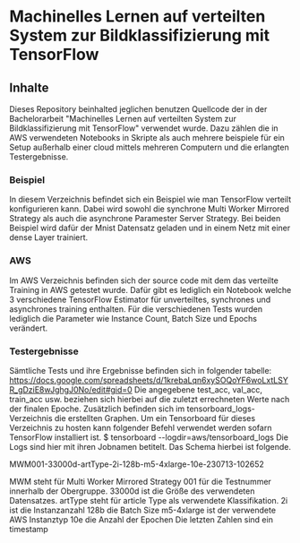 # Machinelles Lernen auf verteilten System zur Bildklassifizierung mit TensorFlow

## Inhalte
Dieses Repository beinhalted jeglichen benutzen Quellcode der in der Bachelorarbeit "Machinelles Lernen auf verteilten System zur Bildklassifizierung mit TensorFlow" verwendet wurde.
Dazu zählen die in AWS verwendeten Notebooks in Skripte als auch mehrere beispiele für ein Setup außerhalb einer cloud mittels mehreren Computern und die erlangten Testergebnisse.

### Beispiel
In diesem Verzeichnis befindet sich ein Beispiel wie man TensorFlow verteilt konfigurieren kann.
Dabei wird sowohl die synchrone Multi Worker Mirrored Strategy als auch die asynchrone Paramester Server Strategy. 
Bei beiden Beispiel wird dafür der Mnist Datensatz geladen und in einem Netz mit einer dense Layer trainiert.

### AWS
Im AWS Verzeichnis befinden sich der source code mit dem das verteilte Training in AWS getestet wurde. Dafür gibt es lediglich ein Notebook welche 3 verschiedene TensorFlow Estimator für unverteiltes, synchrones und asynchrones  training enthalten.
Für die verschiedenen Tests wurden lediglich die Parameter wie Instance Count, Batch Size und Epochs verändert.

### Testergebnisse
Sämtliche Tests und ihre Ergebnisse befinden sich in folgender tabelle:
https://docs.google.com/spreadsheets/d/1krebaLqn6xySOQoYF6woLxtLSYR_gDziE8wJghgJ0No/edit#gid=0
Die angegebene test_acc, val_acc, train_acc usw. beziehen sich hierbei auf die zuletzt errechneten Werte nach der finalen Epoche.
Zusätzlich befinden sich im tensorboard_logs-Verzeichnis die erstellten Graphen. Um ein Tensorboard für dieses Verzeichnis zu hosten kann folgender Befehl verwendet werden sofarn TensorFlow installiert ist.
$ tensorboard --logdir=aws/tensorboard_logs
Die Logs sind hier mit ihren Jobnamen betitelt. Das Schema hierbei ist folgende.

MWM001-33000d-artType-2i-128b-m5-4xlarge-10e-230713-102652

MWM steht für Multi Worker Mirrored Strategy
001 für die Testnummer innerhalb der Obergruppe.
33000d ist die Größe des verwendeten Datensatzes.
artType steht für article Type als verwendete Klassifikation.
2i ist die Instanzanzahl
128b die Batch Size
m5-4xlarge ist der verwendete AWS Instanztyp
10e die Anzahl der Epochen
Die letzten Zahlen sind ein timestamp